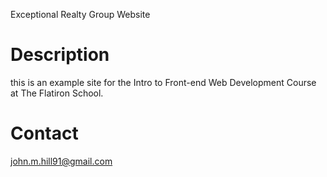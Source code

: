 Exceptional Realty Group Website

# Description

this is an example site for the Intro to Front-end Web Development Course at The Flatiron School.

# Contact
john.m.hill91@gmail.com
